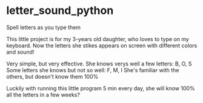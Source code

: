 # letter_sound_python
Spell letters as you type them

This little project is for my 3-years old daughter, who loves to type on my keyboard.
Now the letters she stikes appears on screen with different colors and sound!

Very simple, but very effective.
She knows verys well a few letters: B, O, S
Some letters she knows but not so well: F, M, I
She's familiar with the others, but doesn't know them 100%

Luckily with running this little program 5 min every day, she will know 100% all the letters in a few weeks?
